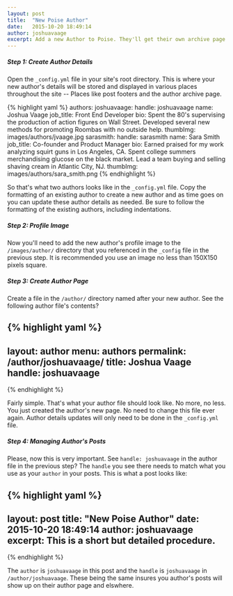 ```yaml
---
layout: post
title:  "New Poise Author"
date:   2015-10-20 18:49:14
author: joshuavaage
excerpt: Add a new Author to Poise. They'll get their own archive page and a lovely profile.
---
```



##### Step 1: Create Author Details

Open the `_config.yml` file in your site's root directory. This is where your new author's details will be stored and displayed in various places throughout the site -- Places like post footers and the author archive page.


{% highlight yaml %}
authors:
  joshuavaage:
    handle: joshuavaage
    name: Joshua Vaage
    job_title: Front End Developer
    bio: Spent the 80's supervising the production of action figures on Wall Street. Developed several new methods for promoting Roombas with no outside help.
    thumbImg: images/authors/jvaage.jpg
  sarasmith:
    handle: sarasmith
    name: Sara Smith
    job_title: Co-founder and Product Manager
    bio: Earned praised for my work analyzing squirt guns in Los Angeles, CA. Spent college summers merchandising glucose on the black market. Lead a team buying and selling shaving cream in Atlantic City, NJ.
    thumbImg: images/authors/sara_smith.png
{% endhighlight %}

So that's what two authors looks like in the `_config.yml` file. Copy the formatting of an existing author to create a new author and as time goes on you can update these author details as needed. Be sure to follow the formatting of the existing authors, including indentations.

##### Step 2: Profile Image

Now you'll need to add the new author's profile image to the `/images/author/` directory that you referenced in the `_config` file in the previous step. It is recommended you use an image no less than 150X150 pixels square.

##### Step 3: Create Author Page

Create a file in the `/author/` directory named after your new author. See the following author file's contents?

{% highlight yaml %}
---
layout: author
menu: authors
permalink: /author/joshuavaage/
title: Joshua Vaage
handle: joshuavaage
---
{% endhighlight %}

Fairly simple. That's what your author file should look like. No more, no less. You just created the author's new page. No need to change this file ever again. Author details updates will only need to be done in the `_config.yml` file.

##### Step 4: Managing Author's Posts

Please, now this is very important. See `handle: joshuavaage` in the author file in the previous step? The `handle` you see there needs to match what you use as your `author` in your posts. This is what a post looks like:

{% highlight yaml %}
---
layout: post
title:  "New Poise Author"
date:   2015-10-20 18:49:14
author: joshuavaage
excerpt: This is a short but detailed procedure.
---
{% endhighlight %}

The `author` is `joshuavaage` in this post and the `handle` is `joshuavaage` in `/author/joshuavaage`. These being the same insures you author's posts will show up on their author page and elswhere.
